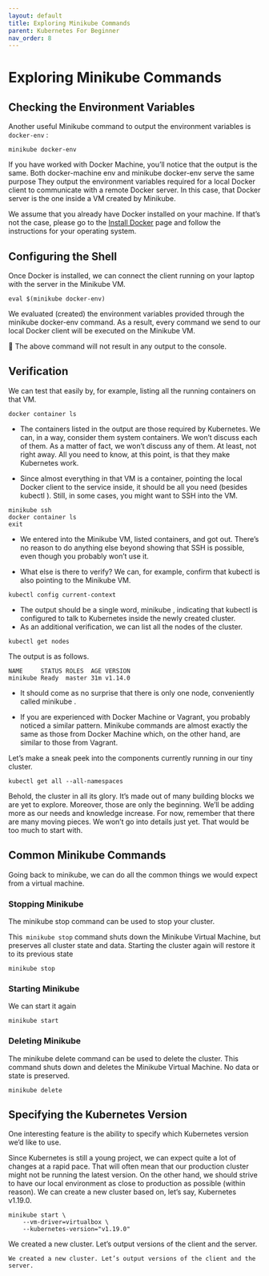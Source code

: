 ```yaml
---
layout: default
title: Exploring Minikube Commands
parent: Kubernetes For Beginner
nav_order: 8
---
```


# Exploring Minikube Commands

## Checking the Environment Variables 

Another useful Minikube command to output the environment variables is `docker-env` :

```
minikube docker-env

```

If you have worked with Docker Machine, you’ll notice that the output is the same. Both docker-machine env and minikube docker-env serve the same
purpose They output the environment variables required for a local Docker client to communicate with a remote Docker server. 
In this case, that Docker server is the one inside a VM created by Minikube.

We assume that you already have Docker installed on your machine. If that’s not the case, 
please go to the [Install Docker](https://docs.docker.com/engine/install/) page and follow the instructions for your operating system.

## Configuring the Shell 

Once Docker is installed, we can connect the client running on your laptop
with the server in the Minikube VM.

```
eval $(minikube docker-env)

```

We evaluated (created) the environment variables provided through the minikube docker-env command. As a result, every command we send to our
local Docker client will be executed on the Minikube VM.

📝 The above command will not result in any output to the console.

## Verification 
We can test that easily by, for example, listing all the running containers on that VM.

```
docker container ls

```

- The containers listed in the output are those required by Kubernetes. We can, in a way, consider them system containers. We won’t discuss each of them. 
As a matter of fact, we won’t discuss any of them. At least, not right away. All you need to know, at this point, is that they make Kubernetes work.

- Since almost everything in that VM is a container, pointing the local Docker client to the service inside, it should be all you need (besides kubectl ). 
Still, in some cases, you might want to SSH into the VM.

```
minikube ssh
docker container ls
exit

```
- We entered into the Minikube VM, listed containers, and got out. There’s no reason to do anything else beyond showing that SSH is possible,
even though you probably won’t use it.

- What else is there to verify? We can, for example, confirm that kubectl is also pointing to the Minikube VM.

```
kubectl config current-context
```

- The output should be a single word, minikube , indicating that kubectl is configured to talk to Kubernetes inside the newly created cluster.
- As an additional verification, we can list all the nodes of the cluster.

```
kubectl get nodes

```
The output is as follows.

```
NAME     STATUS ROLES  AGE VERSION
minikube Ready  master 31m v1.14.0
```

- It should come as no surprise that there is only one node, conveniently called minikube .

- If you are experienced with Docker Machine or Vagrant, you probably noticed a similar pattern. Minikube commands are almost exactly the same as those from 
Docker Machine which, on the other hand, are similar to those from Vagrant.

Let’s make a sneak peek into the components currently running in our tiny cluster.

```
kubectl get all --all-namespaces

```
Behold, the cluster in all its glory. It’s made out of many building blocks we are yet to explore. Moreover, those are only the beginning. 
We’ll be adding more as our needs and knowledge increase. For now, remember that there are many moving pieces. We won’t go into details just yet. 
That would be too much to start with.

## Common Minikube Commands 

Going back to minikube, we can do all the common things we would expect
from a virtual machine.

### Stopping Minikube 

The minikube stop command can be used to stop your cluster. 

This` minikube stop` command shuts down the Minikube Virtual Machine, but preserves all cluster state and data. 
Starting the cluster again will restore it to its previous state

```
minikube stop

```
###  Starting Minikube 
We can start it again

```
minikube start
```

### Deleting Minikube 

The minikube delete command can be used to delete the cluster. This command shuts down and deletes the Minikube Virtual Machine. No data or state is preserved.

```
minikube delete

```
## Specifying the Kubernetes Version 
One interesting feature is the ability to specify which Kubernetes version we’d like to use.

Since Kubernetes is still a young project, we can expect quite a lot of changes at a rapid pace. That will often mean that our production cluster might not be
running the latest version. On the other hand, we should strive to have our local environment as close to production as possible (within reason).
We can create a new cluster based on, let’s say, Kubernetes v1.19.0.

```
minikube start \
    --vm-driver=virtualbox \
    --kubernetes-version="v1.19.0"

```
We created a new cluster. Let’s output versions of the client and the server.

```
We created a new cluster. Let’s output versions of the client and the server.
```



